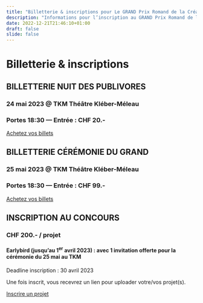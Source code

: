```yaml
---
title: "Billetterie & inscriptions pour Le GRAND Prix Romand de la Création"
description: "Informations pour l’inscription au GRAND Prix Romand de la Création. Award / Prix le GRAND 2023."
date: 2022-12-21T21:46:10+01:00
draft: false
slide: false
---
```


	
# Billetterie & inscriptions

## BILLETTERIE NUIT DES PUBLIVORES 

### 24 mai 2023 @ TKM Théâtre Kléber-Méleau
### Portes 18:30 — Entrée : CHF 20.-

<a href="https://widget.weezevent.com/ticket/E918662/?code=11794&locale=fr-FR&width_auto=1&color_primary=00AEEF" onclick="var w=window.open('https://widget.weezevent.com/ticket/E918662/?code=11794&locale=fr-FR&width_auto=1&color_primary=00AEEF', 'Billetterie_weezevent', 'width=650, height=600, top=100, left=100, toolbar=no, resizable=yes, scrollbars=yes, status=no'); w.focus(); return false;">Achetez vos billets</a>



## BILLETTERIE CÉRÉMONIE DU GRAND

### 25 mai 2023 @ TKM Théâtre Kléber-Méleau
### Portes 18:30 — Entrée : CHF 99.- 

<a href="https://widget.weezevent.com/ticket/E918653/?code=44020&locale=fr-FR&width_auto=1&color_primary=00AEEF" onclick="var w=window.open('https://widget.weezevent.com/ticket/E918653/?code=44020&locale=fr-FR&width_auto=1&color_primary=00AEEF', 'Billetterie_weezevent', 'width=650, height=600, top=100, left=100, toolbar=no, resizable=yes, scrollbars=yes, status=no'); w.focus(); return false;">Achetez vos billets</a>


## INSCRIPTION AU CONCOURS

### CHF 200.- / projet
#### Earlybird (jusqu’au 1<sup>er</sup> avril 2023) : avec 1 invitation offerte pour la cérémonie du 25 mai au TKM


Deadline inscription : 30 avril 2023

Une fois inscrit, vous recevrez un lien pour uploader votre/vos projet(s). 

[Inscrire un projet](/les_categories)

